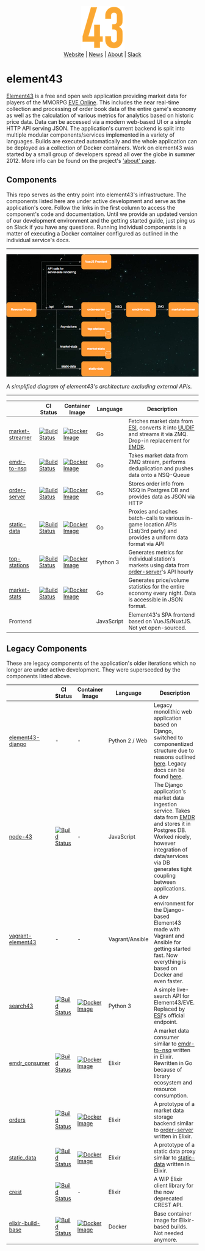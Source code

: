 <p align="center">
<img src="43.png" alt="logo 43"></img>
<br />
<span>
    <a href="https://element-43.com" target="_blank">Website</a> |
    <a href="https://news.element-43.com" target="_blank">News</a> |
    <a href="https://element-43.com/about" target="_blank">About</a> |
    <a href="https://tweetfleet.slack.com/messages/element43/" target="_blank">Slack</a>
</span>
</p>

# element43

[Element43](https://element-43.com) is a free and open web application providing market data for players of the MMORPG [EVE Online](https://www.eveonline.com). This includes the near real-time collection and processing of order book data of the entire game's economy as well as the calculation of various metrics for analytics based on historic price data. Data can be accessed via a modern web-based UI or a simple HTTP API serving JSON. The application's current backend is split into multiple modular components/services implemented in a variety of languages. Builds are executed automatically and the whole application can be deployed as a collection of Docker containers. Work on element43 was started by a small group of developers spread all over the globe in summer 2012. More info can be found on the project's ['about' page](https://element-43.com/about).

## Components

This repo serves as the entry point into element43's infrastructure. The components listed here are under active development and serve as the application's core. Follow the links in the first column to access the component's code and documentation. Until we provide an updated version of our development environment and the getting started guide, just ping us on Slack if you have any questions. Running individual components is a matter of executing a Docker container configured as outlined in the individual service's docs.

---

![architecture](architecture.png "Simplified architecture diagram")

*A simplified diagram of element43's architecture excluding external APIs.*

---

|     | CI Status | Container Image | Language | Description |
| --- | --- | --- | --- | --- |
| [market-streamer](https://github.com/EVE-Tools/market-streamer) | [![Build Status](https://drone.element-43.com/api/badges/EVE-Tools/market-streamer/status.svg)](https://drone.element-43.com/EVE-Tools/market-streamer) | [![Docker Image](https://images.microbadger.com/badges/image/evetools/market-streamer.svg)](https://microbadger.com/images/evetools/market-streamer) | Go | Fetches market data from [ESI](https://esi.tech.ccp.is/latest/), converts it into [UUDIF](http://dev.eve-central.com/unifieduploader/start) and streams it via ZMQ. Drop-in replacement for [EMDR](http://www.eve-emdr.com/en/latest/). |
| [emdr-to-nsq](https://github.com/EVE-Tools/emdr-to-nsq) | [![Build Status](https://drone.element-43.com/api/badges/EVE-Tools/emdr-to-nsq/status.svg)](https://drone.element-43.com/EVE-Tools/emdr-to-nsq) | [![Docker Image](https://images.microbadger.com/badges/image/evetools/emdr-to-nsq.svg)](https://microbadger.com/images/evetools/emdr-to-nsq) | Go | Takes market data from ZMQ stream, performs deduplication and pushes data onto a NSQ-Queue |
| [order-server](https://github.com/EVE-Tools/order-server) | [![Build Status](https://drone.element-43.com/api/badges/EVE-Tools/order-server/status.svg)](https://drone.element-43.com/EVE-Tools/order-server) | [![Docker Image](https://images.microbadger.com/badges/image/evetools/order-server.svg)](https://microbadger.com/images/evetools/order-server) | Go | Stores order info from NSQ in Postgres DB and provides data as JSON via HTTP |
| [static-data](https://github.com/EVE-Tools/static-data) | [![Build Status](https://drone.element-43.com/api/badges/EVE-Tools/static-data/status.svg)](https://drone.element-43.com/EVE-Tools/static-data) | [![Docker Image](https://images.microbadger.com/badges/image/evetools/static-data.svg)](https://microbadger.com/images/evetools/static-data) | Go | Proxies and caches batch-calls to various in-game location APIs (1st/3rd party) and provides a uniform data format via API |
| [top-stations](https://github.com/EVE-Tools/top-stations) | [![Build Status](https://drone.element-43.com/api/badges/EVE-Tools/top-stations/status.svg)](https://drone.element-43.com/EVE-Tools/top-stations) | [![Docker Image](https://images.microbadger.com/badges/image/evetools/top-stations.svg)](https://microbadger.com/images/evetools/top-stations) | Python 3 | Generates metrics for individual station's markets using data from [order-server](https://github.com/EVE-Tools/order-server)'s API hourly |
| [market-stats](https://github.com/EVE-Tools/market-stats) | [![Build Status](https://drone.element-43.com/api/badges/EVE-Tools/market-stats/status.svg)](https://drone.element-43.com/EVE-Tools/market-stats) | [![Docker Image](https://images.microbadger.com/badges/image/evetools/market-stats.svg)](https://microbadger.com/images/evetools/market-stats) | Go | Generates price/volume statistics for the entire economy every night. Data is accessible in JSON format. |
| Frontend |  |  | JavaScript | Element43's SPA frontend based on VueJS/NuxtJS. Not yet open-sourced. |

## Legacy Components
These are legacy components of the application's older iterations which no longer are under active development. They were superseeded by the components listed above.

|     | CI Status | Container Image | Language | Description |
| --- | --- | --- | --- | --- |
| [element43-django](https://github.com/EVE-Tools/element43-django) | - | - | Python 2 / Web | Legacy monolithic web application based on Django, switched to componentized structure due to reasons outlined [here](https://news.element-43.com/redesigning-element43/). Legacy docs can be found [here](http://element43.readthedocs.io/en/latest/).
| [node-43](https://github.com/EVE-Tools/node-43) | [![Build Status](https://img.shields.io/travis/EVE-Tools/node-43.svg?style=flat)](https://travis-ci.org/EVE-Tools/node-43) | - | JavaScript | The Django application's market data ingestion service. Takes data from [EMDR](http://www.eve-emdr.com/en/latest/) and stores it in Postgres DB. Worked nicely, however integration of data/services via DB generates tight coupling between applications.
| [vagrant-element43](https://github.com/EVE-Tools/vagrant-element43) | - | - | Vagrant/Ansible | A dev environment for the Django-based Element43 made with Vagrant and Ansible for getting started fast. Now everything is based on Docker and even faster.
| [search43](https://github.com/EVE-Tools/search43) | [![Build Status](https://drone.element-43.com/api/badges/EVE-Tools/search43/status.svg)](https://drone.element-43.com/EVE-Tools/search43) | [![Docker Image](https://images.microbadger.com/badges/image/evetools/search43.svg)](https://microbadger.com/images/evetools/search43) | Python 3 | A simple live-search API for Element43/EVE. Replaced by [ESI](https://esi.tech.ccp.is/latest/)'s official endpoint.
| [emdr_consumer](https://github.com/EVE-Tools/emdr_consumer) | [![Build Status](https://drone.element-43.com/api/badges/EVE-Tools/emdr_consumer/status.svg)](https://drone.element-43.com/EVE-Tools/emdr_consumer) | [![Docker Image](https://images.microbadger.com/badges/image/evetools/emdr_consumer.svg)](https://microbadger.com/images/evetools/emdr_consumer) | Elixir | A market data consumer similar to [emdr-to-nsq](https://github.com/EVE-Tools/emdr-to-nsq) written in Elixir. Rewritten in Go because of library ecosystem and resource consumption.
| [orders](https://github.com/EVE-Tools/orders) | [![Build Status](https://drone.element-43.com/api/badges/EVE-Tools/orders/status.svg)](https://drone.element-43.com/EVE-Tools/orders) | [![Docker Image](https://images.microbadger.com/badges/image/evetools/orders.svg)](https://microbadger.com/images/evetools/orders) | Elixir | A prototype of a market data storage backend similar to [order-server](https://github.com/EVE-Tools/order-server) written in Elixir.
| [static_data](https://github.com/EVE-Tools/static_data) | [![Build Status](https://drone.element-43.com/api/badges/EVE-Tools/static_data/status.svg)](https://drone.element-43.com/EVE-Tools/static_data) | [![Docker Image](https://images.microbadger.com/badges/image/evetools/static_data.svg)](https://microbadger.com/images/evetools/static_data) | Elixir | A prototype of a static data proxy similar to [static-data](https://github.com/EVE-Tools/static-data) written in Elixir.
| [crest](https://github.com/EVE-Tools/crest) | [![Build Status](https://drone.element-43.com/api/badges/EVE-Tools/crest/status.svg)](https://drone.element-43.com/EVE-Tools/crest) | - | Elixir | A WIP Elixir client library for the now deprecated CREST API.
| [elixir-build-base](https://github.com/EVE-Tools/elixir-build-base) | [![Build Status](https://drone.element-43.com/api/badges/EVE-Tools/elixir-build-base/status.svg)](https://drone.element-43.com/EVE-Tools/elixir-build-base) | [![Docker Image](https://images.microbadger.com/badges/image/evetools/elixir-build-base.svg)](https://microbadger.com/images/evetools/elixir-build-base) | Docker | Base container image for Elixir-based builds. Not needed anymore.